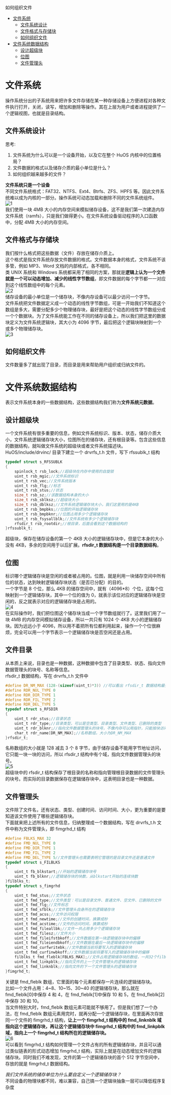 <!-- toc -->
如何组织文件
- [文件系统](#文件系统)
    - [文件系统设计](#文件系统设计)
    - [文件格式与存储块](#文件格式与存储块)
    - [如何组织文件](#如何组织文件)
- [文件系统数据结构](#文件系统数据结构)
    - [设计超级块](#设计超级块)
    - [位图](#位图)
    - [文件管理头](#文件管理头)
<!-- tocstop -->

# 文件系统
操作系统分出的子系统用来把许多文件存储在某一种存储设备上方便进程对各种文件执行打开，关闭，读写，增加和删除等操作。其在上层为用户或者进程提供了一个逻辑视图，也就是目录结构。  
## 文件系统设计
思考:
1. 文件系统为什么可以是一个设备开始，以及它在整个 HuOS 内核中的位置格局？
2. 文件数据的格式以及储存介质的最小单位是什么？
3. 如何组织越来越多的文件？

**文件系统只是一个设备**  
不同文件系统格式：FAT32、NTFS、Ext4、Btrfs、ZFS、HPFS 等。因此文件系统难以成为内核的一部分。操作系统可动态加载和删除不同的文件系统组件。  
![1](./images/1.png)  
我们使用一块 4MB 大小的内存空间来模拟储存设备，这不是我们第一次建造内存文件系统（ramfs），只是我们做得更小。在文件系统设备驱动程序的入口函数中，分配 4MB 大小的内存空间。  
## 文件格式与存储块
我们按什么格式把这些数据（文件）存放在储存介质上。  
这个格式是指文件系统存放文件数据的格式。文件数据本身的格式，文件系统不该多管，例如 MP3、Word 文档的内部格式，各不相同。  
类 UNIX 系统和 Windows 系统都采用了相同的方案，那就是**逻辑上认为一个文件就是一个可以动态增加、减少的线性字节数组**，即文件数据的每个字节都一一对应到这个线性数组中的每个元素。  
![2](./images/2.png)  
储存设备的最小单位是一个储存块，不像内存设备可以最少访问一个字节。  
文件系统把文件数据定义成一个动态的线性字节数组，可是一开始我们不知道这个数组是多大，需要分配多少个物理储存块，最好是把这个动态的线性字节数组分成一个个数据块。为了文件系统能工作在不同的储存设备上，所以我们把这里的数据块定义为文件系统逻辑块，其大小为 4096 字节，最后把这个逻辑块映射到一个或多个物理储存块。  
![3](./images/3.png)  
## 如何组织文件
文件数量多了就出现了目录，而目录是用来帮助用户组织或归纳文件的。  

# 文件系统数据结构
表示文件系统本身的一些数据结构，这些数据结构我们称为**文件系统元数据**。  
## 设计超级块
一个文件系统有很多重要的信息，例如文件系统标识、版本、状态，储存介质大小，文件系统逻辑储存块大小，位图所在的储存块，还有根目录等。包含这些信息的数据结构，就叫做文件系统的超级块或者文件系统描述块。
HuOS/include/drvinc/ 目录下建立一个 drvrfs_t.h 文件，写下 rfssublk_t 结构
```c
typedef struct s_RFSSUBLK
{
    spinlock_t rsb_lock;//超级块在内存中使用的自旋锁
    uint_t rsb_mgic;//文件系统标识
    uint_t rsb_vec;//文件系统版本
    uint_t rsb_flg;//标志
    uint_t rsb_stus;//状态
    size_t rsb_sz;//该数据结构本身的大小
    size_t rsb_sblksz;//超级块大小
    size_t rsb_dblksz;//文件系统逻辑储存块大小，我们这里用的是4KB
    uint_t rsb_bmpbks;//位图的开始逻辑储存块
    uint_t rsb_bmpbknr;//位图占用多少个逻辑储存块
    uint_t rsb_fsysallblk;//文件系统有多少个逻辑储存块
    rfsdir_t rsb_rootdir;//根目录，后面会看到这个数据结构的
}rfssublk_t;
```
超级块，保存在储存设备的第一个 4KB 大小的逻辑储存块中，但是它本身的大小没有 4KB，多余的空间用于以后扩展。**rfsdir_t 数据结构是一个目录数据结构**。  
## 位图
标识哪个逻辑储存块是空闲的或者被占用的。位图，就是利用一块储存空间中所有位的状态，达到映射逻辑储存块状态（是否已分配）的目的。  
一个字节是 8 个位，那么 4KB 的储存空间中，就有（4096*8）个位，这每个位映射到一个逻辑储存块，其中一个位的值为 0，就表示该位对应的逻辑储存块是空闲的，反之就表示对应的逻辑储存块是占用的。  
![4](./images/4.png)  
在实际操作时，我们把位图这个储存块当成一个字节数组就行了。这里我们用了一块 4MB 的内存空间模拟储存设备，所以一共只有 1024 个 4KB 大小的逻辑储存块。因为远远小于 4096，所以用不着把所有位都利用起来，操作一个个位很麻烦，完全可以用一个字节表示一个逻辑储存块是否空闲还是占用。  
## 文件目录
从本质上来说，目录也是一种数据，这种数据中包含了目录类型、状态、指向文件数据管理头的块号、名称等信息。  
rfsdir_t 数据结构，写在 drvrfs_t.h 文件中  
```c
#define DR_NM_MAX (128-(sizeof(uint_t)*3)) //可以看出 rfsdir_t 数据结构最多只有 128 字节大小
#define RDR_NUL_TYPE 0
#define RDR_DIR_TYPE 1
#define RDR_FIL_TYPE 2
#define RDR_DEL_TYPE 5
typedef struct s_RFSDIR
{
    uint_t rdr_stus;//目录状态
    uint_t rdr_type;//目录类型，可以是空类型、目录类型、文件类型、已删除的类型
    uint_t rdr_blknr;//指向文件数据管理头的块号，不像内存可以用指针，只能按块访问
    char_t rdr_name[DR_NM_MAX];//名称数组，大小为DR_NM_MAX
}rfsdir_t;
```
名称数组的大小就是 128 减去 3 个 8 字节，由于储存设备不能用字节地址访问，它只能一块一块的访问，所以 rfsdir_t 结构中有个域，指向文件数据管理头的块号。  
![5](./images/5.png)  
超级块中的 rfsdir_t 结构保存了根目录的名称和指向管理根目录数据的文件管理头的块号。而实际的目录数据保存在逻辑储存块中，这表明目录也是一种数据。  
## 文件管理头
文件除了文件名，还有状态、类型、创建时间、访问时间、大小，更为重要的是要知道该文件使用了哪些逻辑储存块。  
下面就来把上述所有的文件信息，归纳整理成一个数据结构，写在 drvrfs_t.h 文件中称为文件管理头，即 fimgrhd_t 结构  
```c
#define FBLKS_MAX 32
#define FMD_NUL_TYPE 0
#define FMD_DIR_TYPE 1
#define FMD_FIL_TYPE 2
#define FMD_DEL_TYPE 5//文件管理头也需要表明它管理的是目录文件还是普通文件
typedef struct s_FILBLKS
{    
    uint_t fb_blkstart;//开始的逻辑储存块号
    uint_t fb_blknr;//逻辑储存块的块数，从blkstart开始的连续块数
}filblks_t;
typedef struct s_fimgrhd
{
    uint_t fmd_stus;//文件状态
    uint_t fmd_type;//文件类型：可以是目录文件、普通文件、空文件、已删除的文件
    uint_t fmd_flg;//文件标志
    uint_t fmd_sfblk;//文件管理头自身所在的逻辑储存块
    uint_t fmd_acss;//文件访问权限
    uint_t fmd_newtime;//文件的创建时间，换算成秒
    uint_t fmd_acstime;//文件的访问时间，换算成秒
    uint_t fmd_fileallbk;//文件一共占用多少个逻辑储存块
    uint_t fmd_filesz;//文件大小
    uint_t fmd_fileifstbkoff;//文件数据在第一块逻辑储存块中的偏移
    uint_t fmd_fileiendbkoff;//文件数据在最后一块逻辑储存块中的偏移
    uint_t fmd_curfwritebk;//文件数据当前将要写入的逻辑储存块
    uint_t fmd_curfinwbkoff;//文件数据当前将要写入的逻辑储存块中的偏移
    filblks_t fmd_fleblk[FBLKS_MAX];//文件占用逻辑储存块的数组，一共32个filblks_t结构
    uint_t fmd_linkpblk;//指向文件的上一个文件管理头的逻辑储存块
    uint_t fmd_linknblk;//指向文件的下一个文件管理头的逻辑储存块
}fimgrhd_t;
```
关键是 fmd_fleblk 数组，它里面的每个元素都保存一片连续的逻辑储存块。  
比如一个文件占用：4~8、10~15、30~40 的逻辑储存块，那么就在 fmd_fleblk[0]中保存 4 和 4，在 fmd_fleblk[1]中保存 10 和 5，在 fmd_fleblk[2]中保存 30 和 10。  
当文件特别大时，fmd_fleblk 数组元素可能就不够用了。但是我们想了一个办法，在 fmd_fleblk 数组元素用完时，就再分配一个逻辑储存块，在里面再次存放同一个文件的 fimgrhd_t 结构，**让上一个 fimgrhd_t 结构中的 fmd_linknblk 域指向这个逻辑储存块，再让这个逻辑储存块中 fimgrhd_t 结构中的 fmd_linkpblk 域，指向上一个 fimgrhd_t 结构所在的逻辑储存块。**  
![6](./images/6.png)  
可以看到 fimgrhd_t 结构如何管理一个文件占有的所有逻辑储存块，并且可以通过类似链表的形式动态增加 fimgrhd_t 结构，实际上就是在动态增加文件的逻辑储存块。同时我们不难发现，文件的第一个逻辑储存块的首个 512 字节空间中，存放的就是 fimgrhd_t 数据结构。  

_我们文件系统的储存单位为什么要自定义一个逻辑储存块？_  
不同设备的物理块都不同，难以兼容，自己搞一个逻辑块抽象一层可以降低程序复杂度  